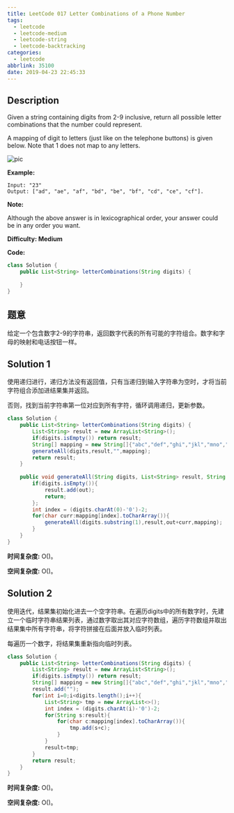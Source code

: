 ```yaml
---
title: LeetCode 017 Letter Combinations of a Phone Number
tags:
  - leetcode
  - leetcode-medium
  - leetcode-string
  - leetcode-backtracking
categories:
  - leetcode
abbrlink: 35100
date: 2019-04-23 22:45:33
---
```


## Description

Given a string containing digits from 2-9 inclusive, return all possible letter combinations that the number could represent.

A mapping of digit to letters (just like on the telephone buttons) is given below. Note that 1 does not map to any letters.

![pic](http://upload.wikimedia.org/wikipedia/commons/thumb/7/73/Telephone-keypad2.svg/200px-Telephone-keypad2.svg.png)

**Example:**

```
Input: "23"
Output: ["ad", "ae", "af", "bd", "be", "bf", "cd", "ce", "cf"].
```

**Note:**

Although the above answer is in lexicographical order, your answer could be in any order you want.

**Difficulty: Medium**

**Code:**

```java
class Solution {
    public List<String> letterCombinations(String digits) {
        
    }
}
```

## 题意

给定一个包含数字2-9的字符串，返回数字代表的所有可能的字符组合。数字和字母的映射和电话按钮一样。

<!-- more -->

## Solution 1

使用递归进行，递归方法没有返回值，只有当递归到输入字符串为空时，才将当前字符组合添加进结果集并返回。

否则，找到当前字符串第一位对应到所有字符，循环调用递归，更新参数。

```java
class Solution {
    public List<String> letterCombinations(String digits) {
        List<String> result = new ArrayList<String>();
        if(digits.isEmpty()) return result;
        String[] mapping = new String[]{"abc","def","ghi","jkl","mno","pqrs","tuv","wxyz"};
        generateAll(digits,result,"",mapping);
        return result;
    }
    
    public void generateAll(String digits, List<String> result, String out, String[] mapping){
        if(digits.isEmpty()){
            result.add(out);
            return;
        };
        int index = (digits.charAt(0)-'0')-2;
        for(char curr:mapping[index].toCharArray()){
            generateAll(digits.substring(1),result,out+curr,mapping);
        }
    }
}
```

**时间复杂度:** O()。

**空间复杂度:** O()。

## Solution 2

使用迭代，结果集初始化进去一个空字符串。在遍历digits中的所有数字时，先建立一个临时字符串结果列表，通过数字取出其对应字符数组，遍历字符数组并取出结果集中所有字符串，将字符拼接在后面并放入临时列表。

每遍历一个数字，将结果集重新指向临时列表。

```java
class Solution {
    public List<String> letterCombinations(String digits) {
        List<String> result = new ArrayList<String>();
        if(digits.isEmpty()) return result;
        String[] mapping = new String[]{"abc","def","ghi","jkl","mno","pqrs","tuv","wxyz"};
        result.add("");
        for(int i=0;i<digits.length();i++){
            List<String> tmp = new ArrayList<>();
            int index = (digits.charAt(i)-'0')-2;
            for(String s:result){
                for(char c:mapping[index].toCharArray()){
                    tmp.add(s+c);
                }
            }
            result=tmp;
        }
        return result;
    }
}
```

**时间复杂度:** O()。

**空间复杂度:** O()。
